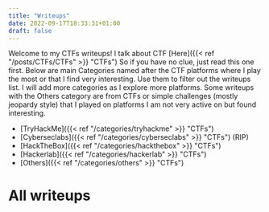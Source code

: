 ```yaml
---
title: "Writeups"
date: 2022-09-17T18:33:31+01:00
draft: false
---
```


Welcome to my CTFs writeups! I talk about CTF [Here]({{< ref "/posts/CTFs/CTFs" >}} "CTFs") So if you have no clue, just read this one first. Below are main Categories named after the CTF platforms where I play the most or that I find very interesting. Use them to filter out the writeups list. I will add more categories as I explore more platforms. Some writeups with the Others category are from CTFs or simple challenges (mostly jeopardy style) that I played on platforms I am not very active on but found interesting.

- [TryHackMe]({{< ref "/categories/tryhackme" >}} "CTFs")
- [Cyberseclabs]({{< ref "/categories/cyberseclabs" >}} "CTFs") (RIP)
- [HackTheBox]({{< ref "/categories/hackthebox" >}} "CTFs")
- [Hackerlab]({{< ref "/categories/hackerlab" >}} "CTFs")
- [Others]({{< ref "/categories/others" >}} "CTFs")

# All writeups
